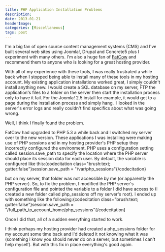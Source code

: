 ```yaml
---
title: PHP Application Installation Problems
description: 
date: 2013-01-21
headerImage: 
categories: [Miscellaneous]
tags: post
---
```


I'm a big fan of open source content management systems (CMS) and I've built several web sites using Joomla!, Drupal and Concrete5 plus I experiment with many others. I'm also a huge fan of [FatCow](https://www.fatcow.com/join/index.bml?AffID=607551) and recommend them to anyone who is looking for a great hosting provider.

With all of my experience with these tools, I was really frustrated a while back when I stopped being able to install many of these tools in my hosting account. My existing application installations worked great, I simply couldn't install anything new. I would create a SQL database on my server, FTP the application's files to a folder on the server then start the installation process only to have it fail. For the Joomla! 2.5 install for example, it would get to a page during the installation process and simply hang.  I looked in the server's error logs and really couldn't find specifics about what was going wrong.

Well, I think I finally found the problem.

FatCow had upgraded to PHP 5.3 a while back and I switched my server over to the new version. These applications I was installing were making use of PHP sessions and in my hosting provider's PHP setup they incorrectly configured the environment. PHP uses a configuration setting called session.save\_path to specify the location where the PHP server should place its session data for each user. By default, the variable is configured like this:{codecitation class="brush:text; gutter:false"}session.save\_path = "/var/php\_sessions"{/codecitation}

but on my server, that folder was not accessible by me (or apparently the PHP server). So, to fix the problem, I modified the PHP server's configuration file and pointed the variable to a folder I did have access to (I created a new folder called php\_sessions off my server's root). I ended up with something like the following:{codecitation class="brush:text; gutter:false"}session.save\_path = "/full\_path\_to\_account\_home/php\_sessions"{/codecitation}

Once I did that, all of a sudden everything started to work.

I think perhaps my hosting provider had created a php\_sessions folder for my account some time back and I'd deleted it not knowing what it was (something I know you should never do on a server, but sometimes I can't help myself). But with this fix in place everything's good again.